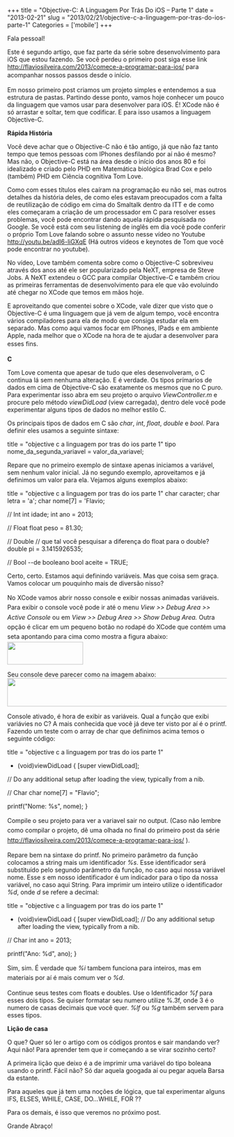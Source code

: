 +++
title = "Objective-C: A Linguagem Por Trás Do iOS – Parte 1"
date = "2013-02-21"
slug = "2013/02/21/objective-c-a-linguagem-por-tras-do-ios-parte-1"
Categories = ['mobile']
+++

<p>Fala pessoal!</p>

<p>Este é segundo artigo, que faz parte da série sobre desenvolvimento para iOS que estou fazendo. Se você perdeu o primeiro post siga esse link <a href="http://flaviosilveira.com/2013/comece-a-programar-para-ios/">http://flaviosilveira.com/2013/comece-a-programar-para-ios/</a> para acompanhar nossos passos desde o início.<span style="line-height: 1.6em;"> </span></p>

<p>Em nosso primeiro post criamos um projeto simples e entendemos a sua estrutura de pastas. Partindo desse ponto, vamos hoje conhecer um pouco da linguagem que vamos usar para desenvolver para iOS. É! XCode não é só arrastar e soltar, tem que codificar. E para isso usamos a linguagem Objective-C.</p>

<!--more-->


<p><strong>Rápida História</strong></p>

<p>Você deve achar que o Objective-C não é tão antigo, já que não faz tanto tempo que temos pessoas com IPhones desfilando por aí não é mesmo? Mas não, o Objective-C está na área desde o início dos anos 80 e foi idealizado e criado pelo PHD em Matemática biológica Brad Cox e pelo (também) PHD em Ciência cognitiva Tom Love.</p>

<p>Como com esses títulos eles caíram na programação eu não sei, mas outros detalhes da história deles, de como eles estavam preocupados com a falta de reutilização de código em cima do Smaltalk dentro da ITT e de como eles começaram a criação de um processador em C para resolver esses problemas, você pode encontrar dando aquela rápida pesquisada no Google. Se você está com seu listening de inglês em dia você pode conferir o próprio Tom Love falando sobre o assunto nesse vídeo no Youtube <a href="http://youtu.be/adI6-liGXqE">http://youtu.be/adI6-liGXqE</a> (Há outros vídeos e keynotes de Tom que você pode encontrar no youtube).</p>

<p>No vídeo, Love também comenta sobre como o Objective-C sobreviveu através dos anos até ele ser popularizado pela NeXT, empresa de Steve Jobs. A NeXT extendeu o GCC para compilar Objective-C e também criou as primeiras ferramentas de desenvolvimento para ele que vão evoluindo até chegar no XCode que temos em mãos hoje.</p>

<p>E aproveitando que comentei sobre o XCode, vale dizer que visto que o Objective-C é uma linguagem que já vem de algum tempo, você encontra vários compiladores para ela de modo que consiga estudar ela em separado. Mas como aqui vamos focar em IPhones, IPads e em ambiente Apple, nada melhor que o XCode na hora de te ajudar a desenvolver para esses fins.<span style="line-height: 1.6em;"> </span></p>

<p><strong>C</strong></p>

<p>Tom Love comenta que apesar de tudo que eles desenvolveram, o C continua lá sem nenhuma alteração. E é verdade. Os tipos prímarios de dados em cima de Objective-C são exatamente os mesmos que no C puro. Para experimentar isso abra em seu projeto o arquivo <em>ViewController.m</em> e procure pelo método <em>viewDidLoad</em> (view carregada), dentro dele você pode experimentar alguns tipos de dados no melhor estilo C.</p>

<p>Os principais tipos de dados em C são <em>char</em>, <em>int</em>, <em>float</em>, <em>double</em> e <em>bool</em>. Para definir eles usamos a seguinte sintaxe:</p>

title = "objective c a linguagem por tras do ios parte 1"
tipo nome_da_segunda_variavel = valor_da_variavel;
</pre>


<p>Repare que no primeiro exemplo de sintaxe apenas iniciamos a variável, sem nenhum valor inicial. Já no segundo exemplo, aproveitamos e já definimos um valor para ela. Vejamos alguns exemplos abaixo:</p>

title = "objective c a linguagem por tras do ios parte 1"
char caracter;
char letra = 'a';
char nome[7] = 'Flavio;

// Int
int idade;
int ano = 2013;

// Float
float peso = 81.30;

// Double
// que tal você pesquisar a diferença do float para o double?
double pi = 3.1415926535;

// Bool --de booleano
bool aceite = TRUE;
</pre>


<p>Certo, certo. Estamos aqui definindo variáveis. Mas que coisa sem graça. Vamos colocar um pouquinho mais de diversão nisso?</p>

<p><span style="line-height: 1.6em;">No XCode vamos abrir nosso console e exibir nossas animadas variáveis. Para exibir o console você pode ir até o menu </span><em style="line-height: 1.6em;">View >> Debug Area >> Active Console</em><span style="line-height: 1.6em;"> ou em </span><em style="line-height: 1.6em;">View >> Debug Area >> Show Debug Area. </em><span style="line-height: 1.6em;">Outra opção é clicar em um pequeno botão no rodapé do XCode que contém uma seta apontando para cima como mostra a figura abaixo:<br /> <a href="../../assets/uploads/2013/02/Imagem-1.png"><img class="alignnone size-full wp-image-617" title="Imagem 1" src="../../assets/uploads/2013/02/Imagem-1.png" alt="" width="174" height="52" /></a></p></p>

<p>
  </span>
</p>




<p>
  Seu console deve parecer como na imagem abaixo:<br /> <a href="../../assets/uploads/2013/02/Imagem-2.png"><img class="alignnone size-large wp-image-618" title="Imagem 2" src="../../assets/uploads/2013/02/Imagem-2-1024x102.png" alt="" width="655" height="65" /></a>
</p>




<p>
  Console ativado, é hora de exibir as variáveis. Qual a função que exibi variávies no C? A mais conhecida que você já deve ter visto por aí é o printf. Fazendo um teste com o array de char que definimos acima temos o seguinte código:
</p>




title = "objective c a linguagem por tras do ios parte 1"

- (void)viewDidLoad
{
[super viewDidLoad];

// Do any additional setup after loading the view, typically from a nib.

// Char
char nome[7] = "Flavio";

printf("Nome: %s", nome);
}
</pre>




<p>
  </span><span style="line-height: 1.6em;">Compile o seu projeto para ver a variavel sair no output. (Caso não lembre como compilar o projeto, dê uma olhada no final do primeiro post da série </span><a style="line-height: 1.6em;" href="http://flaviosilveira.com/2013/comece-a-programar-para-ios/">http://flaviosilveira.com/2013/comece-a-programar-para-ios/</a><span style="line-height: 1.6em;"> ).<br /> </span>
</p>




<p>
  Repare bem na sintaxe do printf. No primeiro parâmetro da função colocamos a string mais um identificador <em>%s</em>. Esse identificador será substituído pelo segundo parâmetro da função, no caso aqui nossa variável nome. Esse <em>s</em> em nosso identificador é um indicador para o tipo da nossa variável, no caso aqui String. Para imprimir um inteiro utilize o identificador <em>%d</em>, onde <em>d</em> se refere a decimal:
</p>




title = "objective c a linguagem por tras do ios parte 1"
- (void)viewDidLoad
{
[super viewDidLoad];
// Do any additional setup after loading the view, typically from a nib.

// Char
int ano = 2013;

printf("Ano: %d", ano);
}
</pre>




<p>
  </span><span style="line-height: 1.6em;">Sim, sim. É verdade que </span><em style="line-height: 1.6em;">%i</em><span style="line-height: 1.6em;"> tambem funciona para inteiros, mas em materiais por aí é mais comum ver o </span><em style="line-height: 1.6em;">%d</em><span style="line-height: 1.6em;">.</span>
</p>




<p>
  Continue seus testes com floats e doubles. Use o Identificador <em>%f </em>para esses dois tipos. Se quiser formatar seu numero utilize %.3f, onde 3 é o numero de casas decimais que você quer. <em>%lf </em>ou <em>%g</em> também servem para esses tipos.
</p>




<p>
  <strong>Lição de casa</strong>
</p>




<p>
  O que? Quer só ler o artigo com os códigos prontos e sair mandando ver? Aqui não! Para aprender tem que ir começando a se virar sozinho certo?
</p>




<p>
  A primeira lição que deixo é a de imprimir uma variável do tipo boleana usando o printf. Fácil não? Só dar aquela googada aí ou pegar aquela Barsa da estante.
</p>




<p>
  Para aqueles que já tem uma noções de lógica, que tal experimentar alguns IFS, ELSES, WHILE, CASE, DO…WHILE, FOR ??
</p>




<p>
  Para os demais, é isso que veremos no próximo post.
</p>




<p>
  Grande Abraço!
</p>
